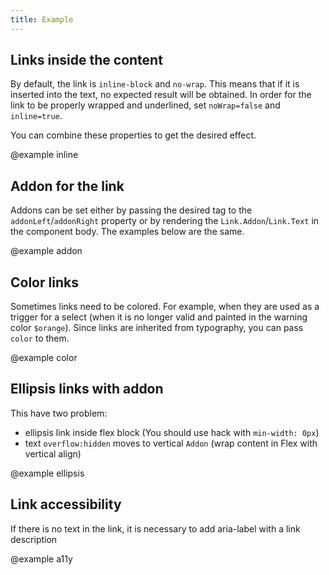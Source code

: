 ```yaml
---
title: Example
---
```


## Links inside the content

By default, the link is `inline-block` and `no-wrap`. This means that if it is inserted into the text, no expected result will be obtained. In order for the link to be properly wrapped and underlined, set `noWrap=false` and `inline=true`.

You can combine these properties to get the desired effect.

@example inline

## Addon for the link

Addons can be set either by passing the desired tag to the `addonLeft`/`addonRight` property or by rendering the `Link.Addon`/`Link.Text` in the component body. The examples below are the same.

@example addon

## Color links

Sometimes links need to be colored. For example, when they are used as a trigger for a select (when it is no longer valid and painted in the warning color `$orange`). Since links are inherited from typography, you can pass `color` to them.

@example color

## Ellipsis links with addon

This have two problem:

- ellipsis link inside flex block (You should use hack with `min-width: 0px`)
- text `overflow:hidden` moves to vertical `Addon` (wrap content in Flex with vertical align)

@example ellipsis

## Link accessibility

If there is no text in the link, it is necessary to add aria-label with a link description

@example a11y
